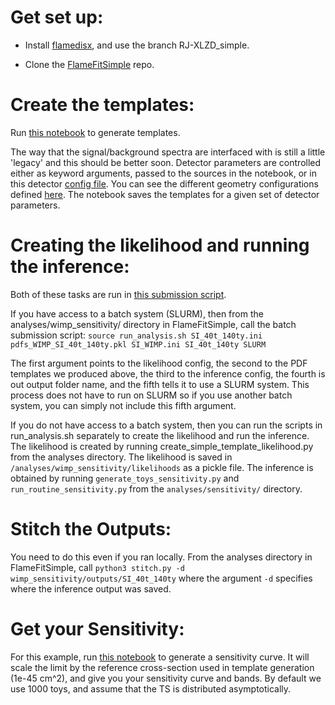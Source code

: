 # Get set up:

- Install [flamedisx](https://github.com/FlamTeam/flamedisx), and use the branch RJ-XLZD_simple.

- Clone the [FlameFitSimple](https://github.com/robertsjames/FlameFitSimple) repo.

# Create the templates:
Run [this notebook](https://github.com/robertsjames/FlameFitSimple/blob/main/analyses/wimp_sensitivity/XLZD_generate_templates.ipynb) to generate templates. 

The way that the signal/background spectra are interfaced with is still a little 'legacy' and this should be better soon. Detector parameters are controlled either as keyword arguments, passed to the sources in the notebook, or in this detector [config file](https://github.com/FlamTeam/flamedisx/blob/RJ-XLZD_simple/flamedisx/nest/config/xlzd.ini). You can see the different geometry configurations defined [here](https://github.com/FlamTeam/flamedisx/blob/RJ-XLZD_simple/flamedisx/xlzd/xlzd.py). The notebook saves the templates for a given set of detector parameters.

# Creating the likelihood and running the inference:

Both of these tasks are run in [this submission script](https://github.com/robertsjames/FlameFitSimple/blob/main/analyses/wimp_sensitivity/run_analysis.sh).

If you have access to a batch system (SLURM), then from the analyses/wimp_sensitivity/ directory in FlameFitSimple, call the batch submission script:
`source run_analysis.sh SI_40t_140ty.ini pdfs_WIMP_SI_40t_140ty.pkl SI_WIMP.ini SI_40t_140ty SLURM`

The first argument points to the likelihood config, the second to the PDF templates we produced above, the third to the inference config, the fourth is out output folder name, and the fifth tells it to use a SLURM system. This process does not have to run on SLURM so if you use another batch system, you can simply not include this fifth argument.

If you do not have access to a batch system, then you can run the scripts in run_analysis.sh separately to create the likelihood and run the inference. The likelihood is created by running create_simple_template_likelihood.py from the analyses directory. The likelihood is saved in `/analyses/wimp_sensitivity/likelihoods` as a pickle file. The inference is obtained by running `generate_toys_sensitivity.py` and `run_routine_sensitivity.py` from the `analyses/sensitivity/` directory.

# Stitch the Outputs:

You need to do this even if you ran locally. From the analyses directory in FlameFitSimple, call `python3 stitch.py -d wimp_sensitivity/outputs/SI_40t_140ty`
where the argument `-d` specifies where the inference output was saved.

# Get your Sensitivity:

For this example, run [this notebook](https://github.com/robertsjames/FlameFitSimple/blob/main/analyses/sensitivity/get_sensitivity.ipynb) to generate a sensitivity curve. It will scale the limit by the reference cross-section used in template generation (1e-45 cm^2), and give you your sensitivity curve and bands. By default we use 1000 toys, and assume that the TS is distributed asymptotically.